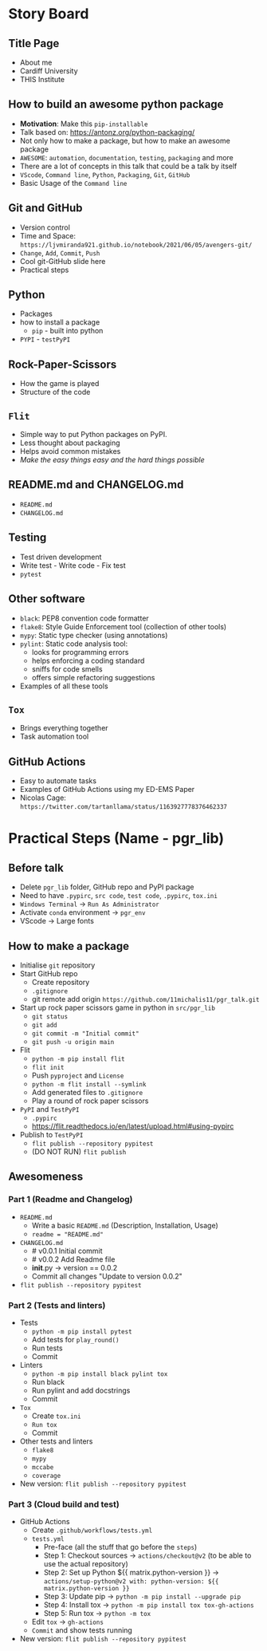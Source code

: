 # Story Board

## Title Page
- About me
- Cardiff University
- THIS Institute

## How to build an awesome python package
- **Motivation**: Make this `pip-installable`
- Talk based on: https://antonz.org/python-packaging/
- Not only how to make a package, but how to make an awesome package
- `AWESOME`: `automation`, `documentation`, `testing`, `packaging` and more
- There are a lot of concepts in this talk that could be a talk by itself
- `VScode`, `Command line`, `Python`, `Packaging`, `Git`, `GitHub`
- Basic Usage of the `Command line`


## Git and GitHub
- Version control
- Time and Space: `https://ljvmiranda921.github.io/notebook/2021/06/05/avengers-git/`
- `Change`, `Add`, `Commit`, `Push` 
- Cool git-GitHub slide here
- Practical steps

## Python
- Packages
- how to install a package
  - `pip` - built into python
- `PYPI` - `testPyPI`


## Rock-Paper-Scissors
- How the game is played
- Structure of the code


## `Flit`
- Simple way to put Python packages on PyPI.
- Less thought about packaging
- Helps avoid common mistakes
- *Make the easy things easy and the hard things possible* 


## README.md and CHANGELOG.md
- `README.md`
- `CHANGELOG.md`


## Testing
- Test driven development
- Write test - Write code - Fix test
- `pytest`


## Other software
- `black`: PEP8 convention code formatter
- `flake8`: Style Guide Enforcement tool (collection of other tools)
- `mypy`: Static type checker (using annotations)
- `pylint`: Static code analysis tool:
  - looks for programming errors
  - helps enforcing a coding standard 
  - sniffs for code smells
  - offers simple refactoring suggestions
- Examples of all these tools


## `Tox`
- Brings everything together
- Task automation tool


## GitHub Actions
- Easy to automate tasks
- Examples of GitHub Actions using my ED-EMS Paper
- Nicolas Cage: `https://twitter.com/tartanllama/status/1163927778376462337`




# Practical Steps (Name - pgr_lib)
## Before talk
- Delete `pgr_lib` folder, GitHub repo and PyPI package
- Need to have `.pypirc`, `src code`, `test code`, `.pypirc`, `tox.ini`
- `Windows Terminal` -> `Run As Administrator`
- Activate `conda` environment -> `pgr_env`
- VScode -> Large fonts

## How to make a package
- Initialise `git` repository
- Start GitHub repo
  - Create repository
  - `.gitignore`
  - git remote add origin `https://github.com/11michalis11/pgr_talk.git`
- Start up rock paper scissors game in python in `src/pgr_lib`
  - `git status`
  - `git add`
  - `git commit -m "Initial commit"`
  - `git push -u origin main`
- Flit
  - `python -m pip install flit`
  - `flit init`
  - Push `pyproject` and `License`
  - `python -m flit install --symlink`
  - Add generated files to `.gitignore` 
  - Play a round of rock paper scissors
- `PyPI` and `TestPyPI`
  - `.pypirc`
  - https://flit.readthedocs.io/en/latest/upload.html#using-pypirc
- Publish to `TestPyPI`
  - `flit publish --repository pypitest`
  - (DO NOT RUN) `flit publish`

## Awesomeness

### Part 1 (Readme and Changelog)
- `README.md`
  - Write a basic `README.md` (Description, Installation, Usage)
  - `readme = "README.md"`
- `CHANGELOG.md`
  - \# v0.0.1 Initial commit
  - \# v0.0.2 Add Readme file
  - __init__.py -> version == 0.0.2
  - Commit all changes "Update to version 0.0.2"
- `flit publish --repository pypitest`

### Part 2 (Tests and linters)
- Tests
  - `python -m pip install pytest`
  - Add tests for `play_round()`
  - Run tests
  - Commit
- Linters
  - `python -m pip install black pylint tox`
  - Run black
  - Run pylint and add docstrings
  - Commit
- `Tox`
  - Create `tox.ini`
  - `Run tox`
  - Commit
- Other tests and linters
  - `flake8`
  - `mypy`
  - `mccabe`
  - `coverage`
- New version: `flit publish --repository pypitest`


### Part 3 (Cloud build and test)
- GitHub Actions
  - Create `.github/workflows/tests.yml`
  - `tests.yml`
    - Pre-face (all the stuff that go before the `steps`)
    - Step 1: Checkout sources -> `actions/checkout@v2` (to be able to use the actual repository)
    - Step 2: Set up Python ${{ matrix.python-version }} -> `actions/setup-python@v2 with: python-version: ${{ matrix.python-version }}`
    - Step 3: Update pip -> `python -m pip install --upgrade pip`
    - Step 4: Install tox -> `python -m pip install tox tox-gh-actions`
    - Step 5: Run tox -> `python -m tox`
  - Edit `tox` -> `gh-actions`
  - `Commit` and show tests running
- New version: `flit publish --repository pypitest`